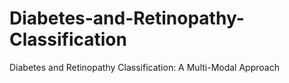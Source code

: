 # Diabetes-and-Retinopathy-Classification
Diabetes and Retinopathy Classification: A Multi-Modal Approach
